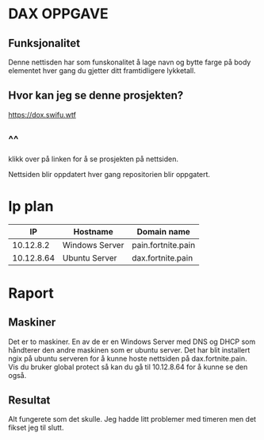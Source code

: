 # DAX OPPGAVE

## Funksjonalitet

Denne nettisden har som funskonalitet å lage navn og bytte farge på body elementet hver gang du gjetter ditt framtidligere lykketall. 


## Hvor kan jeg se denne prosjekten? 

https://dox.swifu.wtf

## ^^ 

klikk over på linken for å se prosjekten på nettsiden.

Nettsiden blir oppdatert hver gang repositorien blir oppgatert. 


# Ip plan 

|IP|Hostname|Domain name|
|--|--------|-----------|
|10.12.8.2| Windows Server| pain.fortnite.pain|
|10.12.8.64| Ubuntu Server| dax.fortnite.pain|

# Raport 

## Maskiner

Det er to maskiner. En av de er en Windows Server med DNS og DHCP som håndterer den andre maskinen som er ubuntu server. Det har blit installert ngix på ubuntu serveren for å kunne hoste nettsiden på dax.fortnite.pain. Vis du bruker global protect så kan du gå til 10.12.8.64 for å kunne se den også.

## Resultat

Alt fungerete som det skulle. Jeg hadde litt problemer med timeren men det fikset jeg til slutt. 
